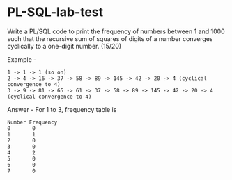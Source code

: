 # PL-SQL-lab-test
Write a PL/SQL code to print the frequency of numbers between 1 and 1000 such that the   recursive sum of squares of digits of a number converges cyclically to a one-digit number. (15/20) 
 
 
Example - 
```
1 -> 1 -> 1 (so on)
2 -> 4 -> 16 -> 37 -> 58 -> 89 -> 145 -> 42 -> 20 -> 4 (cyclical convergence to 4)
3 -> 9 -> 81 -> 65 -> 61 -> 37 -> 58 -> 89 -> 145 -> 42 -> 20 -> 4 (cyclical convergence to 4) 
```
Answer -  For 1 to 3, 
frequency table is 
```
Number Frequency 
0       0 
1       1
2       0
3       0
4       2
5       0
6       0
7       0  
```
